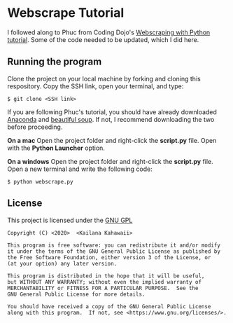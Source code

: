 # Webscrape Tutorial 

I followed along to Phuc from Coding Dojo's [Webscraping with Python tutorial](https://www.youtube.com/watch?v=XQgXKtPSzUI). Some of the code needed to be updated, which I did here.

## Running the program 

Clone the project on your local machine by forking and cloning this respository. Copy the SSH link, open your terminal, and type:

```$ git clone <SSH link>```

If you are following Phuc's tutorial, you should have already downloaded [Anaconda](https://www.anaconda.com/) and [beautiful soup](https://pypi.org/project/beautifulsoup4/). If not, I recommend downloading the two before proceeding. 

**On a mac** 
Open the project folder and right-click the **script.py** file. Open with the **Python Launcher** option.

**On a windows** 
Open the project folder and right-click the **script.py** file. Open a new terminal and write the following code: 

```$ python webscrape.py```


## License 
This project is licensed under the [GNU GPL](https://www.gnu.org/licenses/gpl-3.0.en.html)

    Copyright (C) <2020>  <Kailana Kahawaii>

    This program is free software: you can redistribute it and/or modify
    it under the terms of the GNU General Public License as published by
    the Free Software Foundation, either version 3 of the License, or
    (at your option) any later version.

    This program is distributed in the hope that it will be useful,
    but WITHOUT ANY WARRANTY; without even the implied warranty of
    MERCHANTABILITY or FITNESS FOR A PARTICULAR PURPOSE.  See the
    GNU General Public License for more details.

    You should have received a copy of the GNU General Public License
    along with this program.  If not, see <https://www.gnu.org/licenses/>.